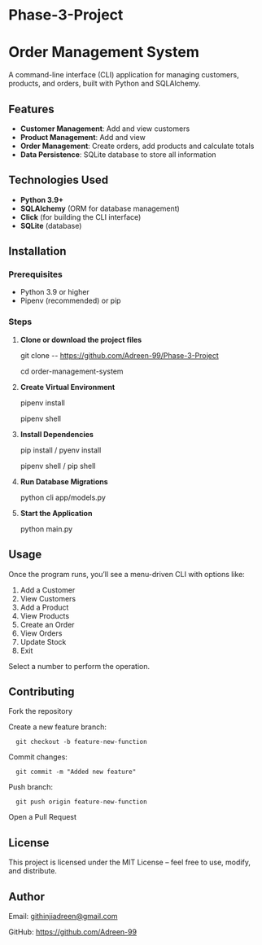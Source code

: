 # Phase-3-Project


# Order Management System

A command-line interface (CLI) application for managing customers, products, and orders, built with Python and SQLAlchemy.

##  Features

- **Customer Management**: Add and view customers
- **Product Management**: Add and view
- **Order Management**: Create orders, add products and calculate totals
- **Data Persistence**: SQLite database to store all information

## Technologies Used

- **Python 3.9+**
- **SQLAlchemy** (ORM for database management)
- **Click** (for building the CLI interface)
- **SQLite** (database)

##  Installation

### Prerequisites
- Python 3.9 or higher
- Pipenv (recommended) or pip

### Steps

1. **Clone or download the project files**
   
   git clone --  https://github.com/Adreen-99/Phase-3-Project
   
   cd order-management-system

2. **Create Virtual Environment** 

   pipenv install

   pipenv shell

3. **Install Dependencies**

   pip install / pyenv install

   pipenv shell / pip shell


4. **Run Database Migrations**

   python cli app/models.py

5. **Start the Application**

   python main.py

## Usage

Once the program runs, you’ll see a menu-driven CLI with options like:

1. Add a Customer
2. View Customers
3. Add a Product
4. View Products
5. Create an Order
6. View Orders
7. Update Stock
8. Exit


Select a number to perform the operation.

## Contributing

Fork the repository

Create a new feature branch:

      git checkout -b feature-new-function


Commit changes:

      git commit -m "Added new feature"


Push branch:

      git push origin feature-new-function


Open a Pull Request


## License

This project is licensed under the MIT License – feel free to use, modify, and distribute.

## Author

Email:   githinjiadreen@gmail.com

GitHub:  https://github.com/Adreen-99